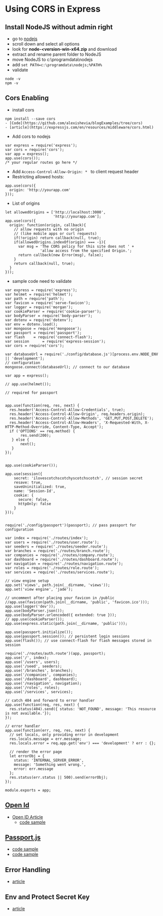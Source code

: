 # Using CORS in Express
## Install NodeJS without admin right
- go to [nodejs](https://nodejs.org/en/download/)
- scroll down and select all options
- look for **node-<version-win-x64.zip** and download
- extract and rename parent folder to NodeJS
- move NodeJS to c:\programdata\nodejs
- add ```set PATH=c:\programdata\nodejs;%PATH%```
- validate
```
node -v
npm -v
```

## Cors Enabling
- install cors
```
npm install --save cors
- [Code](https://github.com/alexishevia/blogExamples/tree/cors)
- [article](https://expressjs.com/en/resources/middleware/cors.html)
```
- Add cors to nodejs
```
var express = require('express');
var cors = require('cors');
var app = express();
app.use(cors());
/* your regular routes go here */
```
- Add ```Access-Control-Allow-Origin: * ``` to client request header
- Restricting allowed hosts: 
```
app.use(cors({
  origin: 'http://yourapp.com'
}));
```
- List of origins
```
let allowedOrigins = ['http://localhost:3000',
                      'http://yourapp.com'];
app.use(cors({
  origin: function(origin, callback){
    // allow requests with no origin 
    // (like mobile apps or curl requests)
    if(!origin) return callback(null, true);
    if(allowedOrigins.indexOf(origin) === -1){
      var msg = 'The CORS policy for this site does not ' +
                'allow access from the specified Origin.';
      return callback(new Error(msg), false);
    }
    return callback(null, true);
  }
}));
```
- sample code need to validate
```
var express = require('express');
var helmet = require('helmet');
var path = require('path');
var favicon = require('serve-favicon');
var logger = require('morgan');
var cookieParser = require('cookie-parser');
var bodyParser = require('body-parser');
var dotenv = require('dotenv');
var env = dotenv.load();
var mongoose = require('mongoose');
var passport = require('passport');
var flash    = require('connect-flash');
var session      = require('express-session');
var cors = require('cors');

var databaseUrl = require('./config/database.js')[process.env.NODE_ENV || 'development'];
// configuration 
mongoose.connect(databaseUrl); // connect to our database

var app = express();

// app.use(helmet());

// required for passport


app.use(function(req, res, next) {
  res.header('Access-Control-Allow-Credentials', true);
  res.header('Access-Control-Allow-Origin', req.headers.origin);
  res.header('Access-Control-Allow-Methods', 'GET,PUT,POST,DELETE');
  res.header('Access-Control-Allow-Headers', 'X-Requested-With, X-HTTP-Method-Override, Content-Type, Accept');
  if ('OPTIONS' == req.method) {
       res.send(200);
   } else {
       next();
   }
});


app.use(cookieParser());

app.use(session({
    secret: 'ilovescotchscotchyscotchscotch', // session secret
    resave: true,
    saveUninitialized: true,
    name: 'Session-Id',
    cookie: {
      secure: false,
      httpOnly: false
    }
}));


require('./config/passport')(passport); // pass passport for configuration

var index = require('./routes/index');
var users = require('./routes/user.route');
var seeders = require('./routes/seeder.route');
var branches = require('./routes/branch.route');
var companies = require('./routes/company.route');
var dashboard = require('./routes/dashboard.route');
var navigation = require('./routes/navigation.route');
var roles = require('./routes/role.route');
var services = require('./routes/services.route');

// view engine setup
app.set('views', path.join(__dirname, 'views'));
app.set('view engine', 'jade');

// uncomment after placing your favicon in /public
//app.use(favicon(path.join(__dirname, 'public', 'favicon.ico')));
app.use(logger('dev'));
app.use(bodyParser.json());
app.use(bodyParser.urlencoded({ extended: true }));
// app.use(cookieParser());
app.use(express.static(path.join(__dirname, 'public')));

app.use(passport.initialize());
app.use(passport.session()); // persistent login sessions
app.use(flash()); // use connect-flash for flash messages stored in session

require('./routes/auth.route')(app, passport);
app.use('/', index);
app.use('/users', users);
app.use('/seed', seeders);
app.use('/branches', branches);
app.use('/companies', companies);
app.use('/dashboard', dashboard);
app.use('/navigation', navigation);
app.use('/roles', roles);
app.use('/services', services);

// catch 404 and forward to error handler
app.use(function(req, res, next) {
  res.status(404).send({ status: 'NOT_FOUND', message: 'This resource is not available.'});
});

// error handler
app.use(function(err, req, res, next) {
  // set locals, only providing error in development
  res.locals.message = err.message;
  res.locals.error = req.app.get('env') === 'development' ? err : {};

  // render the error page
  let errorObj = { 
    status: 'INTERNAL_SERVER_ERROR',
    message: 'Something went wrong.',
    error: err.message
  };
  res.status(err.status || 500).send(errorObj);
});

module.exports = app;
```
## [Open Id](https://openidconnect.net/)
- [Open ID Article](https://codeburst.io/how-to-implement-openid-authentication-with-openid-client-and-passport-in-node-js-43d020121e87)
  - [code sample](https://github.com/goranlisak/openid-connect-sample)
  
## [Passport.js](http://www.passportjs.org/)
- [code sample](https://github.com/goranlisak/openid-connect-sample)
- [code sample](https://gist.github.com/danwit/e0a7c5ad57c9ce5659d2)

## Error Handling
- [article](https://zellwk.com/blog/express-errors/)

## Env and Protect Secret Key
- [article](https://zellwk.com/blog/environment-variables/)
